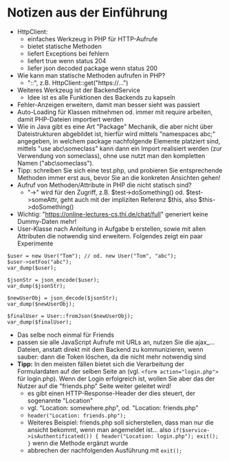 # Notizen aus der Einführung

- HttpClient:
  - einfaches Werkzeug in PHP für HTTP-Aufrufe
  - bietet statische Methoden
  - liefert Exceptions bei fehlern
  - liefert true wenn status 204
  - liefer json decoded package wenn status 200
- Wie kann man statische Methoden aufrufen in PHP?
  - "::", z.B. HttpClient::get("https://...")
- Weiteres Werkzeug ist der BackendService
  - Idee ist es alle Funktionen des Backends zu kapseln
- Fehler-Anzeigen erweitern, damit man besser sieht was passiert
- Auto-Loading für Klassen mitnehmen od. immer mit require arbeiten, damit PHP-Dateien importiert werden
- Wie in Java gibt es eine Art "Package" Mechanik, die aber nicht über Dateistrukturen abgebildet ist, hierfür wird mittels "namespaces abc;" angegeben, in welchem package nachfolgende Elemente platziert sind, mittels "use abc\someclass" kann dann ein Import realisiert werden (zur Verwendung von someclass), ohne use nutzt man den kompletten Namen ("abc\someclass").
- Tipp: schreiben Sie sich eine test.php, und probieren Sie entsprechende Methoden immer erst aus, bevor Sie an die konkreten Ansichten gehen!
- Aufruf von Methoden/Attribute in PHP die nicht statisch sind?
  - "->" wird für den Zugriff, z.B. $test->doSomething() od. $test->someAttr, geht auch mit der impliziten Referenz $this, also $this->doSomething()
- Wichtig: "https://online-lectures-cs.thi.de/chat/full" generiert keine Dummy-Daten mehr!
- User-Klasse nach Anleitung in Aufgabe b erstellen, sowie mit allen Attributen die notwendig sind erweitern. Folgendes zeigt ein paar Experimente

```
$user = new User("Tom"); // od. new User("Tom", "abc");
$user->setFoo("abc");
var_dump($user);

$jsonStr = json_encode($user);
var_dump($jsonStr);

$newUserObj = json_decode($jsonStr);
var_dump($newUserObj);

$finalUser = User::fromJson($newUserObj);
var_dump($finalUser);
```

- Das selbe noch einmal für Friends
- passen sie alle JavaScript Aufrufe mit URLs an, nutzen Sie die ajax_... Dateien, anstatt direkt mit dem Backend zu kommunizieren, wenn sauber: dann die Token löschen, da die nicht mehr notwendig sind
- **Tipp:** In den meisten fällen bietet sich die Verarbeitung der Formulardaten auf der selben Seite an (vgl. `<form action="login.php">` für login.php). Wenn der Login erfolgreich ist, wollen Sie aber das der Nutzer auf die "friends.php" Seite weiter geleitet wird!
  - es gibt einen HTTP-Response-Header der dies steuert, der sogenannte "Location"
  - vgl. "Location: somewhere.php", od. "Location: friends.php"
  - `header("Location: friends.php");`
  - Weiteres Beispiel: friends.php soll sicherstellen, dass man nur die ansicht bekommt, wenn man angemeldet ist... also `if($service->isAuthentificated()) { header("Location: login.php"); exit(); }` wenn die Methode ergänzt wurde
  - abbrechen der nachfolgenden Ausführung mit `exit();`
